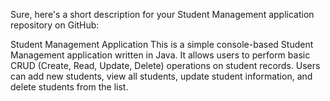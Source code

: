 
Sure, here's a short description for your Student Management application repository on GitHub:

Student Management Application
This is a simple console-based Student Management application written in Java. It allows users to perform basic CRUD (Create, Read, Update, Delete) operations on student records. Users can add new students, view all students, update student information, and delete students from the list.
